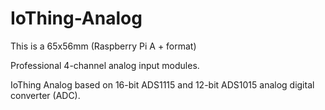 # IoThing-Analog
This is a 65x56mm (Raspberry Pi A + format)

Professional 4-channel analog input modules.

IoThing Analog based on 16-bit ADS1115 and 12-bit ADS1015 analog digital converter (ADC).
